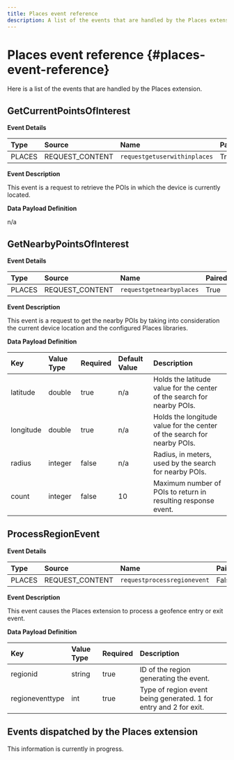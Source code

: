 ```yaml
---
title: Places event reference
description: A list of the events that are handled by the Places extension. 
---
```


# Places event reference {#places-event-reference}

Here is a list of the events that are handled by the Places extension.

## GetCurrentPointsOfInterest

**Event Details**

| Type | Source | Name | Paired |
| :--- | :--- | :--- | :--- |
| PLACES | REQUEST_CONTENT | `requestgetuserwithinplaces` | True |

**Event Description**

This event is a request to retrieve the POIs in which the device is currently located.

**Data Payload Definition**

n/a

## GetNearbyPointsOfInterest

**Event Details**

| Type | Source | Name | Paired |
| :--- | :--- | :--- | :--- |
| PLACES | REQUEST_CONTENT | `requestgetnearbyplaces` | True |

**Event Description**

This event is a request to get the nearby POIs by taking into consideration the current device location and the configured Places libraries.

**Data Payload Definition**

| Key | Value Type | Required | Default Value | Description |
| :--- | :--- | :--- | :--- | :--- |
| latitude | double | true | n/a | Holds the latitude value for the center of the search for nearby POIs. |
| longitude | double | true | n/a | Holds the longitude value for the center of the search for nearby POIs. |
| radius | integer | false | n/a | Radius, in meters, used by the search for nearby POIs. |
| count | integer | false | 10 | Maximum number of POIs to return in resulting response event. |

## ProcessRegionEvent

**Event Details**

| Type | Source | Name | Paired |
| :--- | :--- | :--- | :--- |
| PLACES | REQUEST_CONTENT | `requestprocessregionevent` | False |

**Event Description**

This event causes the Places extension to process a geofence entry or exit event.

**Data Payload Definition**

| Key | Value Type | Required | Description |
| :--- | :--- | :--- | :--- |
| regionid | string | true | ID of the region generating the event. |
| regioneventtype | int | true | Type of region event being generated. 1 for entry and 2 for exit. |

## Events dispatched by the Places extension

This information is currently in progress.

